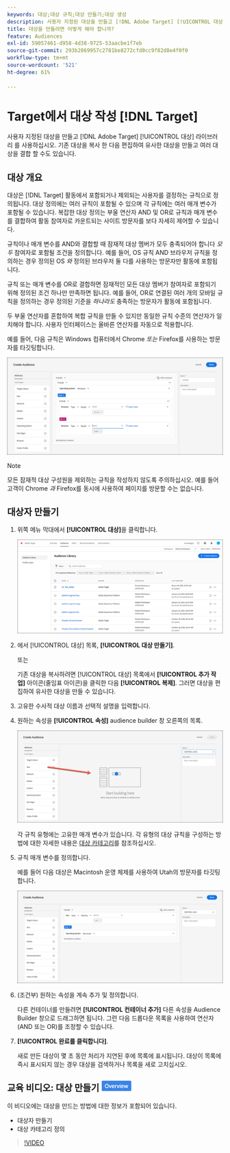 ```yaml
---
keywords: 대상;대상 규칙;대상 만들기;대상 생성
description: 사용자 지정된 대상을 만들고 [!DNL Adobe Target] [!UICONTROL 대상] 활동에 사용할 라이브러리.
title: 대상을 만들려면 어떻게 해야 합니까?
feature: Audiences
exl-id: 59057461-d958-4d38-9725-53aacbe1f7eb
source-git-commit: 293b2869957c2781be8272cfd0cc9f82d8e4f0f0
workflow-type: tm+mt
source-wordcount: '521'
ht-degree: 61%

---
```


# Target에서 대상 작성 [!DNL Target]

사용자 지정된 대상을 만들고 [!DNL Adobe Target] [!UICONTROL 대상] 라이브러리 를 사용하십시오. 기존 대상을 복사 한 다음 편집하여 유사한 대상을 만들고 여러 대상을 결합 할 수도 있습니다.

## 대상 개요

대상은 [!DNL Target] 활동에서 포함되거나 제외되는 사용자를 결정하는 규칙으로 정의됩니다. 대상 정의에는 여러 규칙이 포함될 수 있으며 각 규칙에는 여러 매개 변수가 포함될 수 있습니다. 복잡한 대상 정의는 부울 연산자 AND 및 OR로 규칙과 매개 변수를 결합하여 활동 참여자로 카운트되는 사이트 방문자를 보다 자세히 제어할 수 있습니다.

규칙이나 매개 변수를 AND와 결합할 때 잠재적 대상 멤버가 모두 충족되어야 합니다 *모두* 참여자로 포함될 조건을 정의합니다. 예를 들어, OS 규칙 AND 브라우저 규칙을 정의하는 경우 정의된 OS *와* 정의된 브라우저 둘 다를 사용하는 방문자만 활동에 포함됩니다.

규칙 또는 매개 변수를 OR로 결합하면 잠재적인 모든 대상 멤버가 참여자로 포함되기 위해 정의된 조건 하나만 만족하면 됩니다. 예를 들어, OR로 연결된 여러 개의 모바일 규칙을 정의하는 경우 정의된 기준을 *하나라도* 충족하는 방문자가 활동에 포함됩니다.

두 부울 연산자를 혼합하여 복합 규칙을 만들 수 있지만 동일한 규칙 수준의 연산자가 일치해야 합니다. 사용자 인터페이스는 올바른 연산자를 자동으로 적용합니다.

예를 들어, 다음 규칙은 Windows 컴퓨터에서 Chrome *또는* Firefox를 사용하는 방문자를 타깃팅합니다.

![대상 만들기](assets/audience_create.png)

>[!NOTE]
>
>모든 잠재적 대상 구성원을 제외하는 규칙을 작성하지 않도록 주의하십시오. 예를 들어 고객이 Chrome *과* Firefox를 동시에 사용하여 페이지를 방문할 수는 없습니다.

## 대상자 만들기

1. 위쪽 메뉴 막대에서 **[!UICONTROL 대상]**&#x200B;을 클릭합니다.

   ![audience_list 이미지](assets/audiences_list.png)

1. 에서 [!UICONTROL 대상] 목록, **[!UICONTROL 대상 만들기]**.

   또는

   기존 대상을 복사하려면 [!UICONTROL 대상] 목록에서 **[!UICONTROL 추가 작업]** 아이콘(줄임표 아이콘)을 클릭한 다음 **[!UICONTROL 복제]**. 그러면 대상을 편집하여 유사한 대상을 만들 수 있습니다.

1. 고유한 수사적 대상 이름과 선택적 설명을 입력합니다.
1. 원하는 속성을 **[!UICONTROL 속성]** audience builder 창 오른쪽의 목록.

   ![특성 드래그 앤 드롭](assets/drag-attribute.png)

   각 규칙 유형에는 고유한 매개 변수가 있습니다. 각 유형의 대상 규칙을 구성하는 방법에 대한 자세한 내용은 [대상 카테고리](/help/main/c-target/c-audiences/c-target-rules/target-rules.md#concept_E3A77E42F1644503A829B5107B20880D)를 참조하십시오.

1. 규칙 매개 변수를 정의합니다.

   예를 들어 다음 대상은 Macintosh 운영 체제를 사용하여 Utah의 방문자를 타깃팅합니다.

   ![유타/매킨토시 대상자](assets/adience-builder.png)

1. (조건부) 원하는 속성을 계속 추가 및 정의합니다.

   다른 컨테이너를 만들려면 **[!UICONTROL 컨테이너 추가]** 다른 속성을 Audience Builder 창으로 드래그하면 됩니다. 그런 다음 드롭다운 목록을 사용하여 연산자(AND 또는 OR)를 조정할 수 있습니다.

1. **[!UICONTROL 완료를 클릭합니다]**.

   새로 만든 대상이 몇 초 동안 처리가 지연된 후에 목록에 표시됩니다. 대상이 목록에 즉시 표시되지 않는 경우 대상을 검색하거나 목록을 새로 고치십시오.

## 교육 비디오: 대상 만들기 ![개요 배지](/help/main/assets/overview.png)

이 비디오에는 대상을 만드는 방법에 대한 정보가 포함되어 있습니다.

* 대상자 만들기
* 대상 카테고리 정의

>[!VIDEO](https://video.tv.adobe.com/v/17392)
